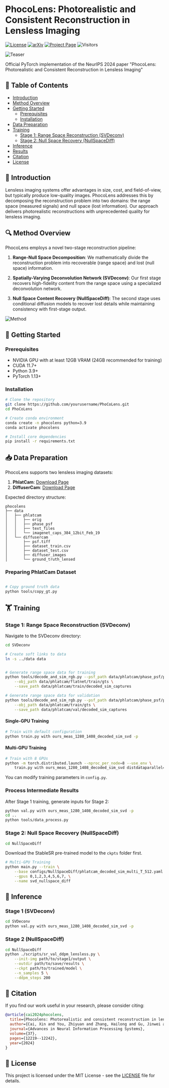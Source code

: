# PhocoLens: Photorealistic and Consistent Reconstruction in Lensless Imaging

[![License](https://img.shields.io/badge/License-MIT-blue.svg)](LICENSE)
[![arXiv](https://img.shields.io/badge/arXiv-2409.17996-b31b1b.svg)](https://arxiv.org/abs/2409.17996)
[![Project Page](https://img.shields.io/badge/Project-Page-green)](https://phocolens.github.io/)
![Visitors](https://hits.seeyoufarm.com/api/count/incr/badge.svg?url=https://github.com/OpenImagingLab/PhoCoLens&title=Visitors)


![Teaser](Docs/lensless_teaser.jpg)

Official PyTorch implementation of the NeurIPS 2024 paper "PhocoLens: Photorealistic and Consistent Reconstruction in Lensless Imaging"

## 📌 Table of Contents
- [Introduction](#-introduction)
- [Method Overview](#-method-overview)
- [Getting Started](#-getting-started)
  - [Prerequisites](#prerequisites)
  - [Installation](#installation)
- [Data Preparation](#-data-preparation)
- [Training](#-training)
  - [Stage 1: Range Space Reconstruction (SVDeconv)](#stage-1-range-space-reconstruction-svdeconv)
  - [Stage 2: Null Space Recovery (NullSpaceDiff)](#stage-2-null-space-recovery-nullspacediff)
- [Inference](#-inference)
- [Results](#-results)
- [Citation](#-citation)
- [License](#-license)

## 🌟 Introduction

Lensless imaging systems offer advantages in size, cost, and field-of-view, but typically produce low-quality images. PhocoLens addresses this by decomposing the reconstruction problem into two domains: the range space (measured signals) and null space (lost information). Our approach delivers photorealistic reconstructions with unprecedented quality for lensless imaging.

## 🔍 Method Overview

PhocoLens employs a novel two-stage reconstruction pipeline:

1. **Range-Null Space Decomposition**: We mathematically divide the reconstruction problem into recoverable (range space) and lost (null space) information.

2. **Spatially-Varying Deconvolution Network (SVDeconv)**: Our first stage recovers high-fidelity content from the range space using a specialized deconvolution network.

3. **Null Space Content Recovery (NullSpaceDiff)**: The second stage uses conditional diffusion models to recover lost details while maintaining consistency with first-stage output.

![Method](Docs/overview.png)

## 🚀 Getting Started

### Prerequisites

- NVIDIA GPU with at least 12GB VRAM (24GB recommended for training)
- CUDA 11.7+
- Python 3.9+
- PyTorch 1.13+

### Installation

```bash
# Clone the repository
git clone https://github.com/yourusername/PhoCoLens.git
cd PhoCoLens

# Create conda environment
conda create -n phocolens python=3.9
conda activate phocolens

# Install core dependencies
pip install -r requirements.txt

```

## 📥 Data Preparation

PhocoLens supports two lensless imaging datasets:

1. **PhlatCam**: [Download Page](https://siddiquesalman.github.io/flatnet/)
2. **DiffuserCam**: [Download Page](https://waller-lab.github.io/LenslessLearning/dataset.html)

<!-- You can download them automatically:

```bash
./scripts/download_data.sh
``` -->

Expected directory structure:

```
phocolens
├── data
│   ├── phlatcam
│   │   ├── orig
│   │   ├── phase_psf
│   │   ├── text_files
│   │   └── imagenet_caps_384_12bit_Feb_19
│   └── diffusercam
│       ├── psf.tiff
│       ├── dataset_train.csv
│       ├── dataset_test.csv
│       ├── diffuser_images
│       └── ground_truth_lensed
```

### Preparing PhlatCam Dataset

```bash

# Copy ground truth data
python tools/copy_gt.py


```

## 🏋️ Training

### Stage 1: Range Space Reconstruction (SVDeconv)

Navigate to the SVDeconv directory:

```bash
cd SVDeconv

# Create soft links to data
ln -s ../data data


# Generate range space data for training
python tools/decode_and_sim_rgb.py --psf_path data/phlatcam/phase_psf/psf.npy \
    --obj_path data/phlatcam/flatnet/train/gts \
    --save_path data/phlatcam/train/decoded_sim_captures

# Generate range space data for validation
python tools/decode_and_sim_rgb.py --psf_path data/phlatcam/phase_psf/psf.npy \
    --obj_path data/phlatcam/train/gts \
    --save_path data/phlatcam/val/decoded_sim_captures
```

#### Single-GPU Training

```bash
# Train with default configuration
python train.py with ours_meas_1280_1408_decoded_sim_svd -p
```

#### Multi-GPU Training

```bash
# Train with 8 GPUs
python -m torch.distributed.launch --nproc_per_node=8 --use_env \
    train.py with ours_meas_1280_1408_decoded_sim_svd distdataparallel=True -p
```

You can modify training parameters in `config.py`.

### Process Intermediate Results

After Stage 1 training, generate inputs for Stage 2:

```bash
python val.py with ours_meas_1280_1408_decoded_sim_svd -p
cd ..
python tools/data_process.py
```

### Stage 2: Null Space Recovery (NullSpaceDiff)

```bash
cd NullSpaceDiff
```

Download the StableSR pre-trained model to the `ckpts` folder first.

```bash
# Multi-GPU Training
python main.py --train \
    --base configs/NullSpaceDiff/phlatcam_decoded_sim_multi_T_512.yaml \
    --gpus 0,1,2,3,4,5,6,7, \
    --name svd_nullspace_diff
```

## 🧪 Inference

### Stage 1 (SVDeconv)

```bash
cd SVDeconv
python val.py with ours_meas_1280_1408_decoded_sim_svd -p
```

### Stage 2 (NullSpaceDiff)

```bash
cd NullSpaceDiff
python ./scripts/sr_val_ddpm_lensless.py \
    --init-img path/to/stage1/output \
    --outdir path/to/save/results \
    --ckpt path/to/trained/model \
    --n_samples 5 \
    --ddpm_steps 200
```


## 📜 Citation

If you find our work useful in your research, please consider citing:

```bibtex
@article{cai2024phocolens,
  title={Phocolens: Photorealistic and consistent reconstruction in lensless imaging},
  author={Cai, Xin and You, Zhiyuan and Zhang, Hailong and Gu, Jinwei and Liu, Wentao and Xue, Tianfan},
  journal={Advances in Neural Information Processing Systems},
  volume={37},
  pages={12219--12242},
  year={2024}
}
```

## 📄 License

This project is licensed under the MIT License - see the [LICENSE](LICENSE) file for details.
